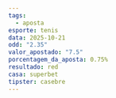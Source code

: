 ```yaml
---
tags:
  - aposta
esporte: tenis
data: 2025-10-21
odd: "2.35"
valor_apostado: "7.5"
porcentagem_da_aposta: 0.75%
resultado: red
casa: superbet
tipster: casebre
---
```

